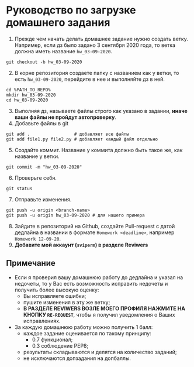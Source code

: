 # Руководство по загрузке домашнего задания

1. Прежде чем начать делать домашнее задание нужно создать ветку. Например, если дз
было задано 3 сентября 2020 года, то ветка должна иметь название `hw_03-09-2020`.
```
git checkout -b hw_03-09-2020
```
2. В корне репозитория создаете папку с названием как у ветки, то есть `hw_03-09-2020`, перейдите в нее и выполняйте дз в ней.
```
cd %PATH_TO_REPO%
mkdir hw_03-09-2020
cd hw_03-09-2020
```
3. Выполняя дз, называете файлы строго как указано в задании, **иначе ваши
файлы не пройдут автопроверку**.
4. Добавьте файлы в git
```
git add .                 # добавляет все файлы
git add file1.py file2.py # добавляет каждый файл отдельно
```
5. Создайте коммит. Название у коммита должно быть такое же, как название у ветки.
```
git commit -m "hw_03-09-2020"
```
6. Проверьте себя.
```
git status
```
7. Отправьте изменения.
```
git push -u origin <branch-name>
git push -u origin hw_03-09-2020 # для нашего примера
```
8. Зайдите в репозиторий на Github, создайте Pull-request c датой дедлайна в названии  в формате `Homework <deadline>`, например `Homework 12-09-20`.
9. **Добавите мой аккаунт (`sviperm`) в разделе Reviwers**

## Примечание
- Если я проверил вашу домашнюю работу до дедлайна и указал на недочеты, то у Вас есть возможность исправить недочеты и получить более высокую оценку:
  - Вы исправляете ошибки;
  - пушите изменения в эту же ветку;
  - **В РАЗДЕЛЕ REVIWERS ВОЗЛЕ МОЕГО ПРОФИЛЯ НАЖМИТЕ НА КНОПКУ `RE-REQUEST`**, чтобы я получил уведомления о Ваших исправлениях.
- За каждую домашнюю работу можно получить 1 балл:
  - каждое задание оценивается по такому принципу:
    - 0.7 функционал;
    - 0.3 соблюдение PEP8;
  - результаты складываются и делятся на количество заданий;
  - не исключаются допзадания на допбаллы.
